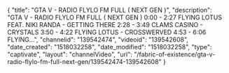 {
    "title": "GTA V - RADIO FLYLO FM FULL ( NEXT GEN )",
    "description": "GTA V - RADIO FLYLO FM FULL ( NEXT GEN ) 0:00 - 2:27 FLYING LOTUS FEAT. NIKI RANDA - GETTING THERE 2:28 - 3:49 CLAMS CASINO - CRYSTALS 3:50 - 4:22 FLYING LOTUS - CROSSWERVED 4:53 - 6:06 FLYING...",
    "channelid": "139542474",
    "videoid": "139542608",
    "date_created": "1518032258",
    "date_modified": "1518032258",
    "type": "captivate",
    "layout": "channelVideo",
    "url": "\/fabric-of-existence\/gta-v-radio-flylo-fm-full-next-gen\/139542474-139542608"
}